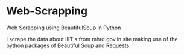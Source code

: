 # Web-Scrapping
Web Scrapping using BeautifulSoup in Python

I scrape the data about IIIT's from mhrd.gov.in site making use of the python packages of Beautiful Soup and Requests.


